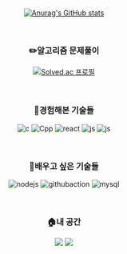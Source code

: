 <br>
<div align=center>

[![Anurag's GitHub stats](https://github-readme-stats.vercel.app/api?username=JeongHanO&show_icons=true)](https://github.com/anuraghazra/github-readme-stats)

<br>

### ✏️알고리즘 문제풀이

[![Solved.ac
프로필](http://mazassumnida.wtf/api/v2/generate_badge?boj=ojh980228)](https://solved.ac/ojh980228)

<br>

### 💪경험해본 기술들
![c](https://img.shields.io/badge/C-00599C?style=for-the-badge&logo=c&logoColor=white)
![Cpp](https://img.shields.io/badge/C%2B%2B-00599C?style=for-the-badge&logo=c%2B%2B&logoColor=white)
![react](https://img.shields.io/badge/React-20232A?style=for-the-badge&logo=react&logoColor=61DAFB)
![js](https://img.shields.io/badge/JavaScript-F7DF1E?style=for-the-badge&logo=JavaScript&logoColor=white)
![js](https://img.shields.io/badge/GIT-E44C30?style=for-the-badge&logo=git&logoColor=white)

<br>

### 👀배우고 싶은 기술들
![nodejs](https://img.shields.io/badge/Node.js-43853D?style=for-the-badge&logo=node.js&logoColor=white)
![githubaction](https://img.shields.io/badge/GitHub_Actions-2088FF?style=for-the-badge&logo=github-actions&logoColor=white)
![mysql](https://img.shields.io/badge/MySQL-005C84?style=for-the-badge&logo=mysql&logoColor=white)

<br>

### 🏠내 공간
<a href="https://github.com/JeongHanO"><img src="https://img.shields.io/badge/github-181717?style=flat-square&logo=github&logoColor=white"/></a>
<a href="https://velog.io/@jaedup"><img src="https://img.shields.io/badge/velog-20C997?style=flat-square&logo=velog&logoColor=white"/></a>

</div>
